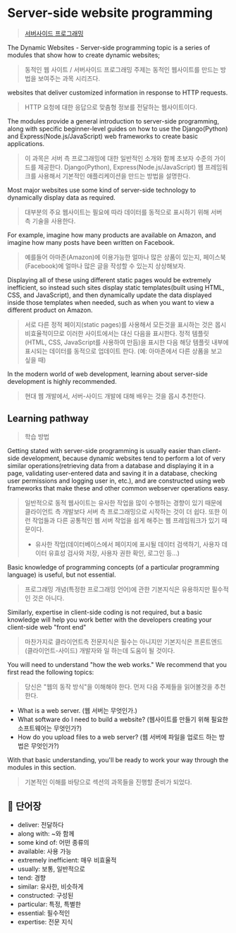 # Server-side website programming

> [서버사이드 프로그래밍](https://developer.mozilla.org/en-US/docs/Learn/Server-side)

The Dynamic Websites - Server-side programming topic is a series of modules that show how to create dynamic websites;

> 동적인 웹 사이트 / 서버사이드 프로그래밍 주제는 동적인 웹사이트를 만드는 방법을 보여주는 과목 시리즈다.

websites that deliver customized information in response to HTTP requests.

> HTTP 요청에 대한 응답으로 맞춤형 정보를 전달하는 웹사이트이다.

The modules provide a general introduction to server-side programming, along with specific beginner-level guides on
how to use the Django(Python) and Express(Node.js/JavaScript) web frameworks to create basic applications.

> 이 과목은 서버 측 프로그래밍에 대한 일반적인 소개와 함께 초보자 수준의 가이드를 제공한다.
> Django(Python), Express(Node.js/JavaScript) 웹 프레임워크를 사용해서 기본적인 애플리케이션을 만드는 방법을 설명한다.

Most major websites use some kind of server-side technology to dynamically display data as required.

> 대부분의 주요 웹사이트는 필요에 따라 데이터를 동적으로 표시하기 위해 서버 측 기술을 사용한다.

For example, imagine how many products are available on Amazon, and imagine how many posts have been written on
Facebook.

> 예를들어 아마존(Amazon)에 이용가능한 얼마나 많은 상품이 있는지, 페이스북(Facebook)에 얼마나 많은 글을 작성할 수 있는지 상상해보자.

Displaying all of these using different static pages would be extremely inefficient, so instead such sites display
static templates(built using HTML, CSS, and JavaScript), and then dynamically update the data displayed inside those
templates when needed, such as when you want to view a different product on Amazon.

> 서로 다른 정적 페이지(static pages)를 사용해서 모든것을 표시하는 것은 몹시 비효율적이므로 이러한 사이트에서는 대신 다음을 표시한다.
> 정적 템플릿(HTML, CSS, JavaScript를 사용하여 만듬)을 표시한 다음 해당 템플릿 내부에 표시되는 데이터를 동적으로 업데이트 한다.
> (예: 아마존에서 다른 상품을 보고 싶을 때)

In the modern world of web development, learning about server-side development is highly recommended.

> 현대 웹 개발에서, 서버-사이드 개발에 대해 배우는 것을 몹시 추천한다.

## Learning pathway

> 학습 방법

Getting stated with server-side programming is usually easier than client-side development, because dynamic websites
tend to perform a lot of very similar operations(retrieving data from a database and displaying it in a page,
validating user-entered data and saving it in a database, checking user permissions and logging user in, etc.), and
are constructed using web frameworks that make these and other common webserver operations easy.

> 일반적으로 동적 웹사이트는 유사한 작업을 많이 수행하는 경향이 있기 때문에 클라이언트 측 개발보다 서버 측 프로그래밍으로 시작하는 것이 더 쉽다.
> 또한 이런 작업들과 다른 공통적인 웹 서버 작업을 쉽게 해주는 웹 프레임워크가 있기 때문이다.
> * 유사한 작업(데이터베이스에서 페이지에 표시될 데이터 검색하기, 사용자 데이터 유효성 검사와 저장, 사용자 권한 확인, 로그인 등...)

Basic knowledge of programming concepts (of a particular programming language) is useful, but not essential.

> 프로그래밍 개념(특정한 프로그래밍 언어)에 관한 기본지식은 유용하지만 필수적인 것은 아니다.

Similarly, expertise in client-side coding is not required, but a basic knowledge will help you work better with the
developers creating your client-side web "front end"

> 마찬가지로 클라이언트측 전문지식은 필수는 아니지만 기본지식은 프론트엔드(클라이언트-사이드) 개발자와 일 하는데 도움이 될 것이다.

You will need to understand "how the web works." We recommend that you first read the following topics:

> 당신은 "웹의 동작 방식"을 이해해야 한다. 먼저 다음 주제들을 읽어볼것을 추천한다.

* What is a web server. (웹 서버는 무엇인가.)
* What software do I need to build a website? (웹사이트를 만들기 위해 필요한 소프트웨어는 무엇인가?)
* How do you upload files to a web server? (웹 서버에 파일을 업로드 하는 방법은 무엇인가?)

With that basic understanding, you'll be ready to work your way through the modules in this section.

> 기본적인 이해를 바탕으로 섹션의 과목들을 진행할 준비가 되었다.

## 📝 단어장

* deliver: 전달하다
* along with: ~와 함께
* some kind of: 어떤 종류의
* available: 사용 가능
* extremely inefficient: 매우 비효율적
* usually: 보통, 일반적으로
* tend: 경향
* similar: 유사한, 비슷하게
* constructed: 구성된
* particular: 특정, 특별한
* essential: 필수적인
* expertise: 전문 지식